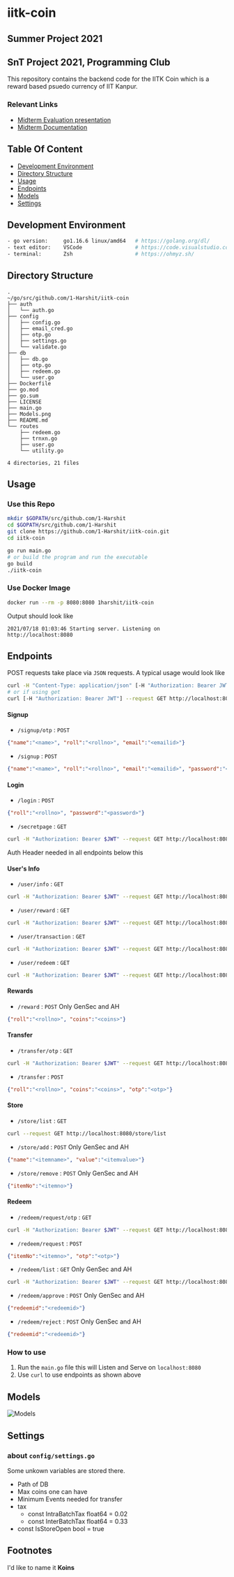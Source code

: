# iitk-coin
**Summer Project 2021**
---
**SnT Project 2021, Programming Club**
---

This repository contains the backend code for the IITK Coin which is a reward based psuedo currency of IIT Kanpur.

### Relevant Links

- [Midterm Evaluation presentation](https://docs.google.com/presentation/d/1kriN-7A3v1RlXUDL5NETX3roJKRMJInptkWofIxY8dg/edit?usp=sharing)
- [Midterm Documentation](https://docs.google.com/document/d/1bvOWH4k0U-l2pQ1jLWIDzOkJ2wbHNW4jJw7tMWkUV6o/edit?usp=sharing)

## Table Of Content
- [Development Environment](#development-environment)
- [Directory Structure](#directory-structure)
- [Usage](#usage)
- [Endpoints](#endpoints)
- [Models](#models)
- [Settings](#settings)

## Development Environment

```bash
- go version:     go1.16.6 linux/amd64   # https://golang.org/dl/
- text editor:    VSCode    	         # https://code.visualstudio.com/download
- terminal:       Zsh                    # https://ohmyz.sh/
```

## Directory Structure
```
.
~/go/src/github.com/1-Harshit/iitk-coin
├── auth
│   └── auth.go
├── config
│   ├── config.go
│   ├── email_cred.go
│   ├── otp.go
│   ├── settings.go
│   └── validate.go
├── db
│   ├── db.go
│   ├── otp.go
│   ├── redeem.go
│   └── user.go
├── Dockerfile
├── go.mod
├── go.sum
├── LICENSE
├── main.go
├── Models.png
├── README.md
└── routes
    ├── redeem.go
    ├── trnxn.go
    ├── user.go
    └── utility.go

4 directories, 21 files
```

## Usage
### Use this Repo
```bash
mkdir $GOPATH/src/github.com/1-Harshit
cd $GOPATH/src/github.com/1-Harshit
git clone https://github.com/1-Harshit/iitk-coin.git
cd iitk-coin
```
```bash
go run main.go     
# or build the program and run the executable
go build
./iitk-coin
```
### Use Docker Image
```bash
docker run --rm -p 8080:8080 1harshit/iitk-coin
```
Output should look like

```
2021/07/18 01:03:46 Starting server. Listening on http://localhost:8080
```

## Endpoints
POST requests take place via `JSON` requests. A typical usage would look like

```bash
curl -H "Content-Type: application/json" [-H "Authorization: Bearer JWT"] --request POST  -d '<json-request>'  http://localhost:8080/<endpoint>
# or if using get
curl [-H "Authorization: Bearer JWT"] --request GET http://localhost:8080/<endpoint>
```
#### Signup
- `/signup/otp` : `POST`
```json
{"name":"<name>", "roll":"<rollno>", "email":"<emailid>"}
```

- `/signup` : `POST`
```json
{"name":"<name>", "roll":"<rollno>", "email":"<emailid>", "password":"<password>", "otp":"<otp>", "batch":"<batch>"}
```
#### Login
- `/login` : `POST`
```json
{"roll":"<rollno>", "password":"<password>"}
```

- `/secretpage` : `GET`
```bash
curl -H "Authorization: Bearer $JWT" --request GET http://localhost:8080/secretpage
```

Auth Header needed in all endpoints below this
#### User's Info
- `/user/info` : `GET`
```bash
curl -H "Authorization: Bearer $JWT" --request GET http://localhost:8080/user/info
```
- `/user/reward` : `GET`
```bash
curl -H "Authorization: Bearer $JWT" --request GET http://localhost:8080/user/reward
```
- `/user/transaction` : `GET`
```bash
curl -H "Authorization: Bearer $JWT" --request GET http://localhost:8080/user/transaction
```
- `/user/redeem` : `GET`
```bash
curl -H "Authorization: Bearer $JWT" --request GET http://localhost:8080/user/redeem
```
#### Rewards
- `/reward` : `POST` Only GenSec and AH
```json
{"roll":"<rollno>", "coins":"<coins>"}
```

#### Transfer
- `/transfer/otp` : `GET`
```bash
curl -H "Authorization: Bearer $JWT" --request GET http://localhost:8080/transfer/otp
```
- `/transfer` : `POST` 
```json
{"roll":"<rollno>", "coins":"<coins>", "otp":"<otp>"}
```

#### Store
- `/store/list` : `GET`
```bash
curl --request GET http://localhost:8080/store/list
```
- `/store/add` : `POST` Only GenSec and AH
```json
{"name":"<itemname>", "value":"<itemvalue>"}
```
- `/store/remove` : `POST` Only GenSec and AH
```json
{"itemNo":"<itemno>"}
```

#### Redeem
- `/redeem/request/otp` : `GET`
```bash
curl -H "Authorization: Bearer $JWT" --request GET http://localhost:8080/redeem/request/otp
```
- `/redeem/request` : `POST`
```json
{"itemNo":"<itemno>", "otp":"<otp>"}
```
- `/redeem/list` : `GET` Only GenSec and AH
```bash
curl -H "Authorization: Bearer $JWT" --request GET http://localhost:8080//redeem/list
```
- `/redeem/approve` : `POST` Only GenSec and AH
```json
{"redeemid":"<redeemid>"}
```
- `/redeem/reject` : `POST` Only GenSec and AH
```json
{"redeemid":"<redeemid>"}
```
### How to use


1. Run the `main.go` file this will Listen and Serve on `localhost:8080`
2. Use `curl` to use endpoints as shown above

## Models

![Models](Models.png "Database Struct")


## Settings
### about `config/settings.go`
   Some unkown variables are stored there.  
   
   - Path of DB
   - Max coins one can have
   - Minimum Events needed for transfer
   - tax
      - const IntraBatchTax float64 = 0.02
      - const InterBatchTax float64 = 0.33  
   - const IsStoreOpen bool = true


Footnotes
---
I'd like to name it **Koins**
